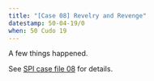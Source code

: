 ```yaml
---
title: "[Case 08] Revelry and Revenge"
datestamp: 50-04-19/0
when: 50 Cudo 19
---
```


A few things happened.

See [SPI case file 08](https://docs.google.com/document/d/1xBQQGWKyFHySiFcP96jU_EtA2bwcopV8dUrJCxB2wuY/edit) for details.
